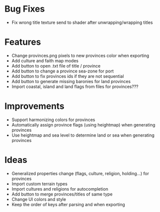 # Bug Fixes
- Fix wrong title texture send to shader after unwrapping/wrapping titles

# Features
- Change provinces.png pixels to new provinces color when exporting
- Add culture and faith map modes
- Add button to open .txt file of title / province
- Add button to change a province sea-zone for port
- Add button to fix provinces ids if they are not sequential
- Add button to generate missing baronies for land provinces
- Import coastal, island and land flags from files for provinces???

# Improvements
- Support harmonizing colors for provinces
- Automatically assign province flags (using heightmap) when generating provinces
- Use heightmap and sea level to determine land or sea when generating provinces

# Ideas
- Generalized properties change (flags, culture, religion, holding...) for provinces
- Import custom terrain types
- Import cultures and religions for autocompletion
- Add button to merge provinces/titles of same type
- Change UI colors and style
- Keep the order of keys after parsing and when exporting